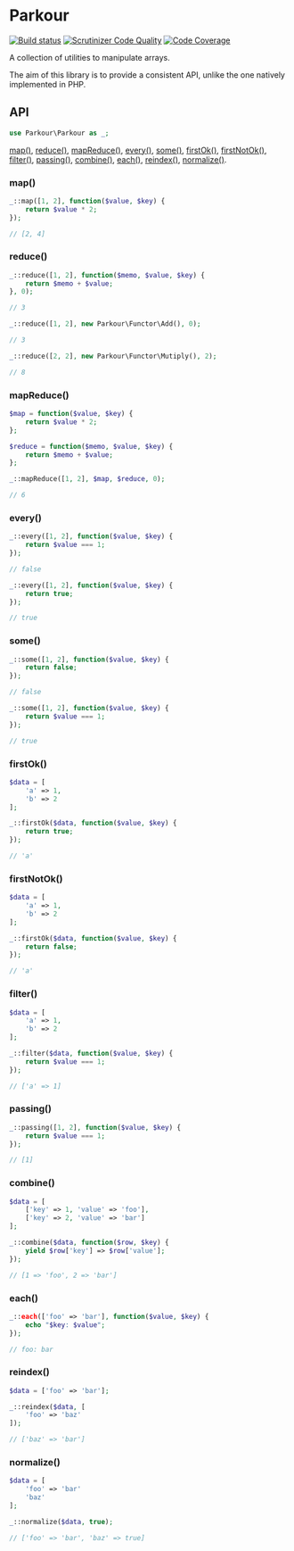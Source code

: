 Parkour
=======

[![Build status](http://img.shields.io/travis/felixgirault/parkour/master.svg?style=flat-square)](http://travis-ci.org/felixgirault/parkour)
[![Scrutinizer Code Quality](http://img.shields.io/scrutinizer/g/felixgirault/parkour/master.svg?style=flat-square)](https://scrutinizer-ci.com/g/felixgirault/parkour/?branch=master)
[![Code Coverage](http://img.shields.io/scrutinizer/coverage/g/felixgirault/parkour/master.svg?style=flat-square)](https://scrutinizer-ci.com/g/felixgirault/parkour/?branch=master)

A collection of utilities to manipulate arrays.

The aim of this library is to provide a consistent API, unlike the one natively implemented in PHP.

API
---

```php
use Parkour\Parkour as _;
```

[map()](#map),
[reduce()](#reduce),
[mapReduce()](#mapreduce),
[every()](#every),
[some()](#some),
[firstOk()](#firstok),
[firstNotOk()](#firstnotok),
[filter()](#filter),
[passing()](#passing),
[combine()](#combine),
[each()](#each),
[reindex()](#reindex),
[normalize()](#normalize).

### map()

```php
_::map([1, 2], function($value, $key) {
	return $value * 2;
});

// [2, 4]
```

### reduce()

```php
_::reduce([1, 2], function($memo, $value, $key) {
	return $memo + $value;
}, 0);

// 3

_::reduce([1, 2], new Parkour\Functor\Add(), 0);

// 3

_::reduce([2, 2], new Parkour\Functor\Mutiply(), 2);

// 8
```

### mapReduce()

```php
$map = function($value, $key) {
	return $value * 2;
};

$reduce = function($memo, $value, $key) {
	return $memo + $value;
};

_::mapReduce([1, 2], $map, $reduce, 0);

// 6
```

### every()

```php
_::every([1, 2], function($value, $key) {
	return $value === 1;
});

// false

_::every([1, 2], function($value, $key) {
	return true;
});

// true
```

### some()

```php
_::some([1, 2], function($value, $key) {
	return false;
});

// false

_::some([1, 2], function($value, $key) {
	return $value === 1;
});

// true
```

### firstOk()

```php
$data = [
	'a' => 1,
	'b' => 2
];

_::firstOk($data, function($value, $key) {
	return true;
});

// 'a'
```

### firstNotOk()

```php
$data = [
	'a' => 1,
	'b' => 2
];

_::firstOk($data, function($value, $key) {
	return false;
});

// 'a'
```

### filter()

```php
$data = [
	'a' => 1,
	'b' => 2
];

_::filter($data, function($value, $key) {
	return $value === 1;
});

// ['a' => 1]
```

### passing()

```php
_::passing([1, 2], function($value, $key) {
	return $value === 1;
});

// [1]
```

### combine()

```php
$data = [
	['key' => 1, 'value' => 'foo'],
	['key' => 2, 'value' => 'bar']
];

_::combine($data, function($row, $key) {
	yield $row['key'] => $row['value'];
});

// [1 => 'foo', 2 => 'bar']
```

### each()

```php
_::each(['foo' => 'bar'], function($value, $key) {
	echo "$key: $value";
});

// foo: bar
```

### reindex()

```php
$data = ['foo' => 'bar'];

_::reindex($data, [
	'foo' => 'baz'
]);

// ['baz' => 'bar']
```

### normalize()

```php
$data = [
	'foo' => 'bar'
	'baz'
];

_::normalize($data, true);

// ['foo' => 'bar', 'baz' => true]
```
